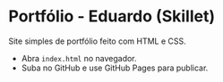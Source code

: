 
# Portfólio - Eduardo (Skillet)

Site simples de portfólio feito com HTML e CSS.
- Abra `index.html` no navegador.
- Suba no GitHub e use GitHub Pages para publicar.
